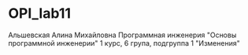 # OPI_lab11
Альшевская
Алина
Михайловна
Программная инженерия
"Основы программной инженерии"
1 курс, 6 група, подгруппа 1
"Изменения"
